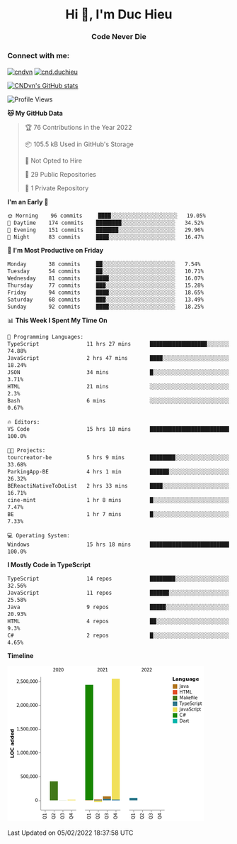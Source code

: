<h1 align="center">Hi 👋, I'm Duc Hieu</h1>
<h3 align="center">Code Never Die</h3>

<h3 align="left">Connect with me:</h3>
<p align="left">
<a href="https://linkedin.com/in/cndvn" target="blank"><img align="center" src="https://img.shields.io/badge/LinkedIn-0077B5?style=for-the-badge&logo=linkedin&logoColor=white" alt="cndvn"/></a>
<a href="https://fb.com/cnd.duchieu" target="blank"><img align="center" src="https://img.shields.io/badge/Facebook-1877F2?style=for-the-badge&logo=facebook&logoColor=white" alt="cnd.duchieu"/></a>
</p>

[![CNDvn's GitHub stats](https://github-readme-stats.vercel.app/api?username=cndvn)](https://github.com/anuraghazra/github-readme-stats)

<!--START_SECTION:waka-->
![Profile Views](http://img.shields.io/badge/Profile%20Views-1-blue)

**🐱 My GitHub Data** 

> 🏆 76 Contributions in the Year 2022
 > 
> 📦 105.5 kB Used in GitHub's Storage 
 > 
> 🚫 Not Opted to Hire
 > 
> 📜 29 Public Repositories 
 > 
> 🔑 1 Private Repository 
 > 
**I'm an Early 🐤** 

```text
🌞 Morning    96 commits     ████░░░░░░░░░░░░░░░░░░░░░   19.05% 
🌆 Daytime    174 commits    ████████░░░░░░░░░░░░░░░░░   34.52% 
🌃 Evening    151 commits    ███████░░░░░░░░░░░░░░░░░░   29.96% 
🌙 Night      83 commits     ████░░░░░░░░░░░░░░░░░░░░░   16.47%

```
📅 **I'm Most Productive on Friday** 

```text
Monday       38 commits     ██░░░░░░░░░░░░░░░░░░░░░░░   7.54% 
Tuesday      54 commits     ██░░░░░░░░░░░░░░░░░░░░░░░   10.71% 
Wednesday    81 commits     ████░░░░░░░░░░░░░░░░░░░░░   16.07% 
Thursday     77 commits     ███░░░░░░░░░░░░░░░░░░░░░░   15.28% 
Friday       94 commits     ████░░░░░░░░░░░░░░░░░░░░░   18.65% 
Saturday     68 commits     ███░░░░░░░░░░░░░░░░░░░░░░   13.49% 
Sunday       92 commits     ████░░░░░░░░░░░░░░░░░░░░░   18.25%

```


📊 **This Week I Spent My Time On** 

```text
💬 Programming Languages: 
TypeScript               11 hrs 27 mins      ██████████████████░░░░░░░   74.88% 
JavaScript               2 hrs 47 mins       ████░░░░░░░░░░░░░░░░░░░░░   18.24% 
JSON                     34 mins             █░░░░░░░░░░░░░░░░░░░░░░░░   3.71% 
HTML                     21 mins             ░░░░░░░░░░░░░░░░░░░░░░░░░   2.3% 
Bash                     6 mins              ░░░░░░░░░░░░░░░░░░░░░░░░░   0.67%

🔥 Editors: 
VS Code                  15 hrs 18 mins      █████████████████████████   100.0%

🐱‍💻 Projects: 
tourcreator-be           5 hrs 9 mins        ████████░░░░░░░░░░░░░░░░░   33.68% 
ParkingApp-BE            4 hrs 1 min         ██████░░░░░░░░░░░░░░░░░░░   26.32% 
BEReactiNativeToDoList   2 hrs 33 mins       ████░░░░░░░░░░░░░░░░░░░░░   16.71% 
cine-mint                1 hr 8 mins         █░░░░░░░░░░░░░░░░░░░░░░░░   7.47% 
BE                       1 hr 7 mins         █░░░░░░░░░░░░░░░░░░░░░░░░   7.33%

💻 Operating System: 
Windows                  15 hrs 18 mins      █████████████████████████   100.0%

```

**I Mostly Code in TypeScript** 

```text
TypeScript               14 repos            ████████░░░░░░░░░░░░░░░░░   32.56% 
JavaScript               11 repos            ██████░░░░░░░░░░░░░░░░░░░   25.58% 
Java                     9 repos             █████░░░░░░░░░░░░░░░░░░░░   20.93% 
HTML                     4 repos             ██░░░░░░░░░░░░░░░░░░░░░░░   9.3% 
C#                       2 repos             █░░░░░░░░░░░░░░░░░░░░░░░░   4.65%

```


**Timeline**

![Chart not found](https://raw.githubusercontent.com/CNDvn/CNDvn/main/charts/bar_graph.png) 


 Last Updated on 05/02/2022 18:37:58 UTC
<!--END_SECTION:waka-->
